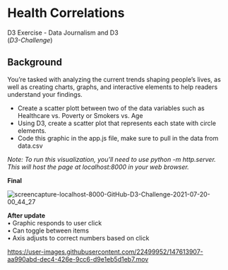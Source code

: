 # Health Correlations
D3 Exercise - Data Journalism and D3
<br>
(<i>D3-Challenge</i>)

## Background
You’re tasked with analyzing the current trends shaping people’s lives, as well as creating charts, graphs, and interactive elements to help readers understand your findings.

* Create a scatter plott between two of the data variables such as Healthcare vs. Poverty or Smokers vs. Age
* Using D3, create a scatter plot that represents each state with circle elements.
*  Code this graphic in the app.js file, make sure to pull in the data from data.csv


<i>Note: To run this visualization, you'll need to use python -m http.server. This will host the page at localhost:8000 in your web browser.</i>

  <b>Final</b>
  
  ![screencapture-localhost-8000-GitHub-D3-Challenge-2021-07-20-00_44_27](https://user-images.githubusercontent.com/22499952/126263312-42c97041-99cf-4beb-9853-991bf2836de1.png)

<b>After update</b> <br>
• Graphic responds to user click <br>
• Can toggle between items <br>
• Axis adjusts to correct numbers based on click 


https://user-images.githubusercontent.com/22499952/147613907-aa990abd-dec4-426e-9cc6-d9e1eb5d1eb7.mov



